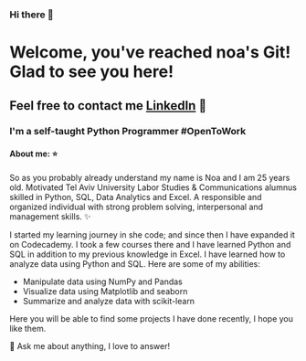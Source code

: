 ### Hi there 👋

# Welcome, you've reached noa's Git! Glad to see you here!

## Feel free to contact me [LinkedIn](https://www.linkedin.com/in/noa-meir-843b65202/) 🔗

### I'm a self-taught Python Programmer #OpenToWork

#### About me: :star:
So as you probably already understand my name is Noa and I am 25 years old. Motivated Tel Aviv University Labor Studies & Communications alumnus skilled in Python, SQL, Data Analytics and Excel. A responsible and organized individual with strong problem solving, interpersonal and management skills. ✨

I started my learning journey in she code; and since then I have expanded it on Codecademy. I took a few courses there and I have learned Python and SQL in addition to my previous knowledge in Excel. 
I have learned how to analyze data using Python and SQL. Here are some of my abilities:
- Manipulate data using NumPy and Pandas
- Visualize data using Matplotlib and seaborn
- Summarize and analyze data with scikit-learn

Here you will be able to find some projects I have done recently, I hope you like them.

💬 Ask me about anything, I love to answer!


<!--
**NoaMeir12/NoaMeir12** is a ✨ _special_ ✨ repository because its `README.md` (this file) appears on your GitHub profile.

Here are some ideas to get you started:

- 🔭 I’m currently working on ...
- 🌱 I’m currently learning ...
- 👯 I’m looking to collaborate on ...
- 🤔 I’m looking for help with ...
- 💬 Ask me about ...
- 📫 How to reach me: ...
- 😄 Pronouns: ...
- ⚡ Fun fact: ...
-->
